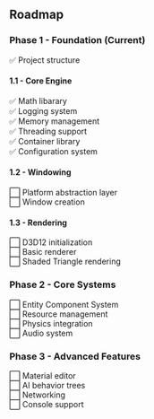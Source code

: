 ## Roadmap

### Phase 1 - Foundation (Current)
:white_check_mark: Project structure  

#### 1.1 - Core Engine
:white_check_mark: Math libarary  
:white_check_mark: Logging system  
:white_check_mark: Memory management  
:white_check_mark: Threading support  
:white_check_mark: Container library  
:white_check_mark: Configuration system

#### 1.2 - Windowing
:white_large_square: Platform abstraction layer  
:white_large_square: Window creation  

#### 1.3 - Rendering
:white_large_square: D3D12 initialization  
:white_large_square: Basic renderer  
:white_large_square: Shaded Triangle rendering

### Phase 2 - Core Systems
:white_large_square: Entity Component System  
:white_large_square: Resource management  
:white_large_square: Physics integration  
:white_large_square: Audio system  

### Phase 3 - Advanced Features
:white_large_square: Material editor  
:white_large_square: AI behavior trees  
:white_large_square: Networking  
:white_large_square: Console support  
